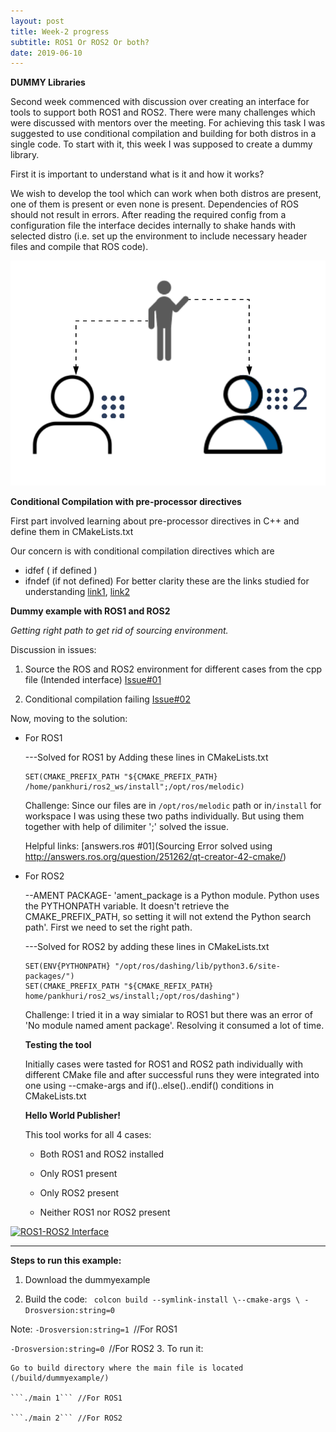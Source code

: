```yaml
---
layout: post
title: Week-2 progress
subtitle: ROS1 Or ROS2 Or both?
date: 2019-06-10
---
```

**DUMMY Libraries**

Second week commenced with discussion over creating an interface for tools to support both ROS1 and ROS2. There were many challenges which were discussed with mentors over the meeting. For achieving this task I was suggested to use conditional compilation and building for both distros in a single code. To start with it, this week I was supposed to create a dummy library.

First it is important to understand what is it and how it works?
 
We wish to develop the tool which can work when both distros are present, one of them is present or even none is present. Dependencies of ROS should not result in errors. After reading the required config from a configuration file the interface decides internally to shake hands with selected distro (i.e. set up the environment to include necessary header files and compile that ROS code).

 
![link-tool](../img/ROS1-ROS2.png)

**Conditional Compilation with pre-processor directives**

First part involved learning about pre-processor directives in C++ and define them in CMakeLists.txt

Our concern is with conditional compilation directives which are
* idfef ( if defined )
* ifndef (if not defined)
For better clarity these are the links studied for understanding [link1](https://www.geeksforgeeks.org/cc-preprocessors/), [link2](https://docs.microsoft.com/en-us/cpp/preprocessor/hash-ifdef-and-hash-ifndef-directives-c-cpp?view=vs-2019)

**Dummy example with ROS1 and ROS2**

*Getting right path to get rid of sourcing environment.*

Discussion in issues:

1. Source the ROS and ROS2 environment for different cases from the cpp file (Intended interface) [Issue#01](https://github.com/TheRoboticsClub/colab-gsoc2019-Pankhuri_Vanjani/issues/1)

2. Conditional compilation failing [Issue#02](https://github.com/TheRoboticsClub/colab-gsoc2019-Pankhuri_Vanjani/issues/2)

Now, moving to the solution:

* For ROS1

     ---Solved for ROS1 by Adding these lines in CMakeLists.txt 
              
    ```                        
    SET(CMAKE_PREFIX_PATH "${CMAKE_PREFIX_PATH} /home/pankhuri/ros2_ws/install";/opt/ros/melodic)
    ```
    Challenge: Since our files are in ```/opt/ros/melodic``` path or in```/install``` for workspace I was using these two paths individually. But using them together with help of dilimiter ';' solved the issue. 
    
    Helpful links: [answers.ros #01](Sourcing Error solved using http://answers.ros.org/question/251262/qt-creator-42-cmake/)
    
* For ROS2   
    
    --AMENT PACKAGE- 'ament_package is a Python module. Python uses the PYTHONPATH variable. It doesn't retrieve the CMAKE_PREFIX_PATH, so setting it will not extend the Python search path'. First we need to set the right path.
   
    
    ---Solved for ROS2 by adding these lines in CMakeLists.txt 
    
    ```
    SET(ENV{PYTHONPATH} "/opt/ros/dashing/lib/python3.6/site-packages/")
    SET(CMAKE_PREFIX_PATH "${CMAKE_REFIX_PATH} home/pankhuri/ros2_ws/install;/opt/ros/dashing")
    
    ```
    Challenge: I tried it in a way simialar to ROS1 but there was an error of 'No module named ament package'. Resolving it consumed a lot of time.
    
    
  **Testing the tool**
  
  Initially cases were tasted for ROS1 and ROS2 path individually with different CMake file and after successful runs they were integrated into one using --cmake-args and if()..else()..endif() conditions in CMakeLists.txt
  
  **Hello World Publisher!**
  
  This tool works for all 4 cases:
  
  * Both ROS1 and ROS2 installed
  
  * Only ROS1 present
  
  * Only ROS2 present
  
  * Neither ROS1 nor ROS2 present
 
 [![ROS1-ROS2 Interface](https://www.youtube.com/watch?v=ziAgkfG3tBc&feature=youtu.be/0.jpg)](https://www.youtube.com/watch?v=ziAgkfG3tBc&feature=youtu.be "ROS1-ROS2 Interface")	
  
  **************************************************************************************************  
**Steps to run this example:**

1. Download the dummyexample

2. Build the code:
  ```  colcon build --symlink-install \--cmake-args \ -Drosversion:string=0  ```
  
 Note: 
 ```-Drosversion:string=1 ```//For ROS1
 
 ```-Drosversion:string=0 ```//For ROS2
3. To run it:
    
    Go to build directory where the main file is located (/build/dummyexample/)
    
    ```./main 1``` //For ROS1
    
    ```./main 2``` //For ROS2

       
       
       



  
  

  

